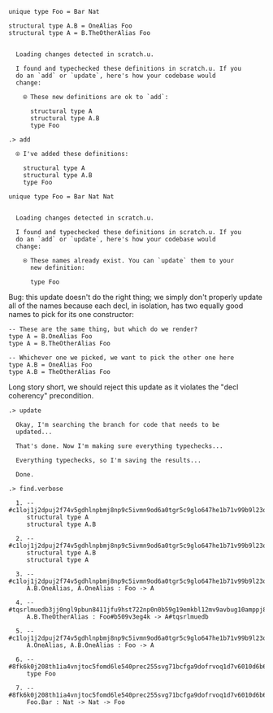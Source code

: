 ```unison
unique type Foo = Bar Nat

structural type A.B = OneAlias Foo
structural type A = B.TheOtherAlias Foo
```

```ucm

  Loading changes detected in scratch.u.

  I found and typechecked these definitions in scratch.u. If you
  do an `add` or `update`, here's how your codebase would
  change:
  
    ⍟ These new definitions are ok to `add`:
    
      structural type A
      structural type A.B
      type Foo

```
```ucm
.> add

  ⍟ I've added these definitions:
  
    structural type A
    structural type A.B
    type Foo

```
```unison
unique type Foo = Bar Nat Nat
```

```ucm

  Loading changes detected in scratch.u.

  I found and typechecked these definitions in scratch.u. If you
  do an `add` or `update`, here's how your codebase would
  change:
  
    ⍟ These names already exist. You can `update` them to your
      new definition:
    
      type Foo

```
Bug: this update doesn't do the right thing; we simply don't properly update all of the names because
each decl, in isolation, has two equally good names to pick for its one constructor:

    -- These are the same thing, but which do we render?
    type A = B.OneAlias Foo
    type A = B.TheOtherAlias Foo

    -- Whichever one we picked, we want to pick the other one here
    type A.B = OneAlias Foo
    type A.B = TheOtherAlias Foo

Long story short, we should reject this update as it violates the "decl coherency" precondition.

```ucm
.> update

  Okay, I'm searching the branch for code that needs to be
  updated...

  That's done. Now I'm making sure everything typechecks...

  Everything typechecks, so I'm saving the results...

  Done.

.> find.verbose

  1. -- #c1loj1j2dpuj2f74v5gdhlnpbmj8np9c5ivmn9od6a0tgr5c9glo647he1b71v99b9l23qqmdod49ad4m2br0ln9vlrf7ld7h79a0r8
     structural type A
     structural type A.B
     
  2. -- #c1loj1j2dpuj2f74v5gdhlnpbmj8np9c5ivmn9od6a0tgr5c9glo647he1b71v99b9l23qqmdod49ad4m2br0ln9vlrf7ld7h79a0r8
     structural type A.B
     structural type A
     
  3. -- #c1loj1j2dpuj2f74v5gdhlnpbmj8np9c5ivmn9od6a0tgr5c9glo647he1b71v99b9l23qqmdod49ad4m2br0ln9vlrf7ld7h79a0r8#0
     A.B.OneAlias, A.OneAlias : Foo -> A
     
  4. -- #tqsrlmuedb3jj0ngl9pbun8411jfu9hst722np0n0b59g19emkbl12mv9avbug10amppj894psav5n36vk0qfdse44jep3vm6h5fh2g#0
     A.B.TheOtherAlias : Foo#b509v3eg4k -> A#tqsrlmuedb
     
  5. -- #c1loj1j2dpuj2f74v5gdhlnpbmj8np9c5ivmn9od6a0tgr5c9glo647he1b71v99b9l23qqmdod49ad4m2br0ln9vlrf7ld7h79a0r8#0
     A.OneAlias, A.B.OneAlias : Foo -> A
     
  6. -- #8fk6k0j208th1ia4vnjtoc5fomd6le540prec255svg71bcfga9dofrvoq1d7v6010d6b6em4q51p8st5c5juhrev72cnnel8ko3o1g
     type Foo
     
  7. -- #8fk6k0j208th1ia4vnjtoc5fomd6le540prec255svg71bcfga9dofrvoq1d7v6010d6b6em4q51p8st5c5juhrev72cnnel8ko3o1g#0
     Foo.Bar : Nat -> Nat -> Foo
     
  

```
